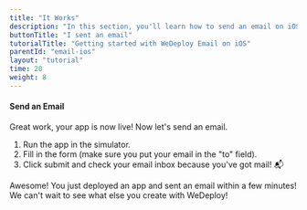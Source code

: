 ```yaml
---
title: "It Works"
description: "In this section, you'll learn how to send an email on iOS using the WeDeploy API Client."
buttonTitle: "I sent an email"
tutorialTitle: "Getting started with WeDeploy Email on iOS"
parentId: "email-ios"
layout: "tutorial"
time: 20
weight: 8
---
```


#### Send an Email

Great work, your app is now live! Now let's send an email.

1. Run the app in the simulator.
2. Fill in the form (make sure you put your email in the "to" field).
3. Click submit and check your email inbox because you've got mail! 📬

Awesome! You just deployed an app and sent an email within a few minutes! We can't wait to see what else you create with WeDeploy!
